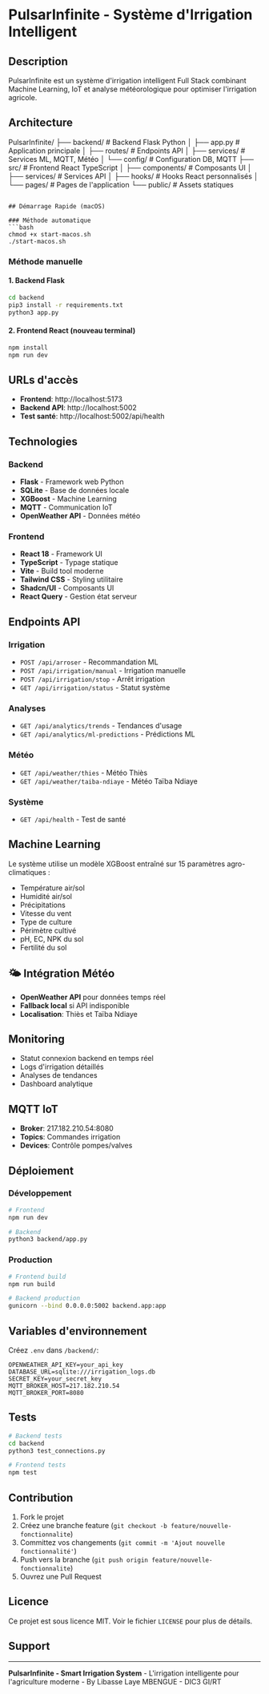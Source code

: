 
# PulsarInfinite - Système d'Irrigation Intelligent

## Description

PulsarInfinite est un système d'irrigation intelligent Full Stack combinant Machine Learning, IoT et analyse météorologique pour optimiser l'irrigation agricole.

## Architecture


PulsarInfinite/
├── backend/           # Backend Flask Python
│   ├── app.py        # Application principale
│   ├── routes/       # Endpoints API
│   ├── services/     # Services ML, MQTT, Météo
│   └── config/       # Configuration DB, MQTT
├── src/              # Frontend React TypeScript
│   ├── components/   # Composants UI
│   ├── services/     # Services API
│   ├── hooks/        # Hooks React personnalisés
│   └── pages/        # Pages de l'application
└── public/           # Assets statiques
```

## Démarrage Rapide (macOS)

### Méthode automatique
```bash
chmod +x start-macos.sh
./start-macos.sh
```

### Méthode manuelle

#### 1. Backend Flask
```bash
cd backend
pip3 install -r requirements.txt
python3 app.py
```

#### 2. Frontend React (nouveau terminal)
```bash
npm install
npm run dev
```

## URLs d'accès

- **Frontend**: http://localhost:5173
- **Backend API**: http://localhost:5002
- **Test santé**: http://localhost:5002/api/health

## Technologies

### Backend
- **Flask** - Framework web Python
- **SQLite** - Base de données locale
- **XGBoost** - Machine Learning
- **MQTT** - Communication IoT
- **OpenWeather API** - Données météo

### Frontend
- **React 18** - Framework UI
- **TypeScript** - Typage statique
- **Vite** - Build tool moderne
- **Tailwind CSS** - Styling utilitaire
- **Shadcn/UI** - Composants UI
- **React Query** - Gestion état serveur

## Endpoints API

### Irrigation
- `POST /api/arroser` - Recommandation ML
- `POST /api/irrigation/manual` - Irrigation manuelle
- `POST /api/irrigation/stop` - Arrêt irrigation
- `GET /api/irrigation/status` - Statut système

### Analyses
- `GET /api/analytics/trends` - Tendances d'usage
- `GET /api/analytics/ml-predictions` - Prédictions ML

### Météo
- `GET /api/weather/thies` - Météo Thiès
- `GET /api/weather/taiba-ndiaye` - Météo Taïba Ndiaye

### Système
- `GET /api/health` - Test de santé

## Machine Learning

Le système utilise un modèle XGBoost entraîné sur 15 paramètres agro-climatiques :
- Température air/sol
- Humidité air/sol
- Précipitations
- Vitesse du vent
- Type de culture
- Périmètre cultivé
- pH, EC, NPK du sol
- Fertilité du sol

## 🌤️ Intégration Météo

- **OpenWeather API** pour données temps réel
- **Fallback local** si API indisponible
- **Localisation**: Thiès et Taïba Ndiaye

##  Monitoring

- Statut connexion backend en temps réel
- Logs d'irrigation détaillés
- Analyses de tendances
- Dashboard analytique

## MQTT IoT

- **Broker**: 217.182.210.54:8080
- **Topics**: Commandes irrigation
- **Devices**: Contrôle pompes/valves

## Déploiement

### Développement
```bash
# Frontend
npm run dev

# Backend  
python3 backend/app.py
```

### Production
```bash
# Frontend build
npm run build

# Backend production
gunicorn --bind 0.0.0.0:5002 backend.app:app
```

## Variables d'environnement

Créez `.env` dans `/backend/`:
```env
OPENWEATHER_API_KEY=your_api_key
DATABASE_URL=sqlite:///irrigation_logs.db
SECRET_KEY=your_secret_key
MQTT_BROKER_HOST=217.182.210.54
MQTT_BROKER_PORT=8080
```

##  Tests

```bash
# Backend tests
cd backend
python3 test_connections.py

# Frontend tests
npm test
```

## Contribution

1. Fork le projet
2. Créez une branche feature (`git checkout -b feature/nouvelle-fonctionnalite`)
3. Committez vos changements (`git commit -m 'Ajout nouvelle fonctionnalité'`)
4. Push vers la branche (`git push origin feature/nouvelle-fonctionnalite`)
5. Ouvrez une Pull Request

##  Licence

Ce projet est sous licence MIT. Voir le fichier `LICENSE` pour plus de détails.

## Support



---

**PulsarInfinite - Smart Irrigation System** - L'irrigation intelligente pour l'agriculture moderne - By Libasse Laye MBENGUE - DIC3 GI/RT
